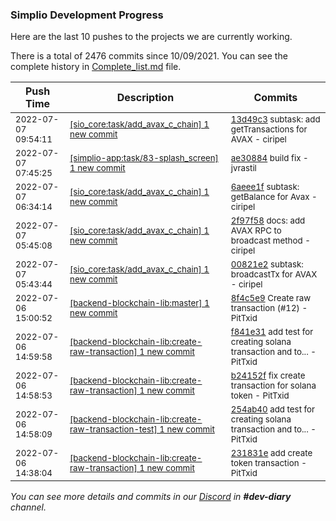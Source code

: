 
### Simplio Development Progress

Here are the last 10 pushes to the projects we are currently working.

There is a total of 2476 commits since 10/09/2021. You can see the complete history in
 [Complete_list.md](Complete_list.md) file.

| Push Time | Description | Commits |
| --- | --- | --- |
| <sub>2022-07-07 09:54:11</sub> | <sub>[[sio_core:task/add\_avax\_c\_chain] 1 new commit](https://github.com/SimplioOfficial/sio_core/commit/13d49c3a2ef02b2668f7e9d34875615d1a2426d5)</sub> | <sub>[13d49c3](https://github.com/SimplioOfficial/sio_core/commit/13d49c3a2ef02b2668f7e9d34875615d1a2426d5) subtask: add getTransactions for AVAX - ciripel</sub> |
| <sub>2022-07-07 07:45:25</sub> | <sub>[[simplio-app:task/83\-splash\_screen] 1 new commit](https://github.com/SimplioOfficial/simplio-app/commit/ae30884c09869b7b7efb7ffb21ea420ad7dcd854)</sub> | <sub>[ae30884](https://github.com/SimplioOfficial/simplio-app/commit/ae30884c09869b7b7efb7ffb21ea420ad7dcd854) build fix - jvrastil</sub> |
| <sub>2022-07-07 06:34:14</sub> | <sub>[[sio_core:task/add\_avax\_c\_chain] 1 new commit](https://github.com/SimplioOfficial/sio_core/commit/6aeee1fe272ffe0baff9836026a149a4ff6779f3)</sub> | <sub>[6aeee1f](https://github.com/SimplioOfficial/sio_core/commit/6aeee1fe272ffe0baff9836026a149a4ff6779f3) subtask: getBalance for Avax - ciripel</sub> |
| <sub>2022-07-07 05:45:08</sub> | <sub>[[sio_core:task/add\_avax\_c\_chain] 1 new commit](https://github.com/SimplioOfficial/sio_core/commit/2f97f585d6ff138d7650d4d4c7af8c94db2da45e)</sub> | <sub>[2f97f58](https://github.com/SimplioOfficial/sio_core/commit/2f97f585d6ff138d7650d4d4c7af8c94db2da45e) docs: add AVAX RPC to broadcast method - ciripel</sub> |
| <sub>2022-07-07 05:43:44</sub> | <sub>[[sio_core:task/add\_avax\_c\_chain] 1 new commit](https://github.com/SimplioOfficial/sio_core/commit/00821e2c562d6488b149ac92201f8e922b55192b)</sub> | <sub>[00821e2](https://github.com/SimplioOfficial/sio_core/commit/00821e2c562d6488b149ac92201f8e922b55192b) subtask: broadcastTx for AVAX - ciripel</sub> |
| <sub>2022-07-06 15:00:52</sub> | <sub>[[backend-blockchain-lib:master] 1 new commit](https://github.com/SimplioOfficial/backend-blockchain-lib/commit/8f4c5e90699532c51410db6428411928314f3e63)</sub> | <sub>[8f4c5e9](https://github.com/SimplioOfficial/backend-blockchain-lib/commit/8f4c5e90699532c51410db6428411928314f3e63) Create raw transaction (#12) - PitTxid</sub> |
| <sub>2022-07-06 14:59:58</sub> | <sub>[[backend-blockchain-lib:create\-raw\-transaction] 1 new commit](https://github.com/SimplioOfficial/backend-blockchain-lib/commit/f841e31dd53c3f4121b617ccf4667d3c59d94e7c)</sub> | <sub>[f841e31](https://github.com/SimplioOfficial/backend-blockchain-lib/commit/f841e31dd53c3f4121b617ccf4667d3c59d94e7c) add test for creating solana transaction and to... - PitTxid</sub> |
| <sub>2022-07-06 14:58:53</sub> | <sub>[[backend-blockchain-lib:create\-raw\-transaction] 1 new commit](https://github.com/SimplioOfficial/backend-blockchain-lib/commit/b24152f1310180f9770162d181b22b8c083a637d)</sub> | <sub>[b24152f](https://github.com/SimplioOfficial/backend-blockchain-lib/commit/b24152f1310180f9770162d181b22b8c083a637d) fix create transaction for solana token - PitTxid</sub> |
| <sub>2022-07-06 14:58:09</sub> | <sub>[[backend-blockchain-lib:create\-raw\-transaction\-test] 1 new commit](https://github.com/SimplioOfficial/backend-blockchain-lib/commit/254ab4054463c2981d321270836f375ef38b1f0a)</sub> | <sub>[254ab40](https://github.com/SimplioOfficial/backend-blockchain-lib/commit/254ab4054463c2981d321270836f375ef38b1f0a) add test for creating solana transaction and to... - PitTxid</sub> |
| <sub>2022-07-06 14:38:04</sub> | <sub>[[backend-blockchain-lib:create\-raw\-transaction] 1 new commit](https://github.com/SimplioOfficial/backend-blockchain-lib/commit/231831e22939facf2094db7eae50a29b4938a290)</sub> | <sub>[231831e](https://github.com/SimplioOfficial/backend-blockchain-lib/commit/231831e22939facf2094db7eae50a29b4938a290) add create token transaction - PitTxid</sub> |

_You can see more details and commits in our [Discord](https://discord.gg/aKhjuwZmdP) in **#dev-diary** channel._

